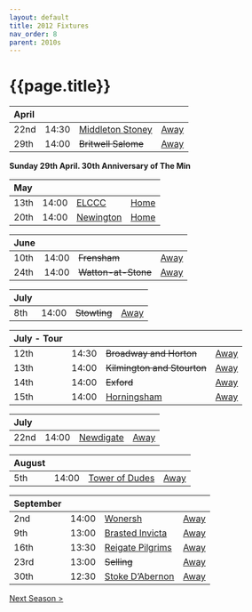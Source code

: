 ```yaml
---
layout: default
title: 2012 Fixtures
nav_order: 8
parent: 2010s
---
```


# {{page.title}}

| April |  |  |  |
|:---|:---|:---|:---|
| 22nd | 14:30 | [Middleton Stoney](middleton-stoney) | [Away](https://goo.gl/maps/NKG1fHyPgmci55aGA) |
| 29th | 14:00 | <del>Britwell Salome</del> | [Away]() |

**Sunday 29th April. 30th Anniversary of The Min**

| May |  |  |  |
|:---|:---|:---|:---|
| 13th | 14:00 | [ELCCC](elccc) | [Home](https://goo.gl/maps/w2skeCXwzZTEh7e26) |
| 20th | 14:00 | [Newington](newington) | [Home](https://goo.gl/maps/w2skeCXwzZTEh7e26) |

| June |  |  |  |
|:---|:---|:---|:---|
| 10th | 14:00 | <del>Frensham</del> | [Away](https://goo.gl/maps/NKG1fHyPgmci55aGA) |
| 24th | 14:00 | <del>Watton-at-Stone</del> | [Away](https://goo.gl/maps/JPBQawMsjLgYtVHk9) |

| July |  |  |  |
|:---|:---|:---|:---|
| 8th | 14:00 | <del>Stowting</del> | [Away](https://goo.gl/maps/A5HTfBKbD44fwSDq7) |

| July - Tour |  |  |  |
|:---|:---|:---|:---|
| 12th | 14:30 | <del>Broadway and Horton</del> | [Away](https://goo.gl/maps/orv3RETHUX95dBWv7) |
| 13th | 14:00 | <del>Kilmington and Stourton</del> | [Away](https://goo.gl/maps/6q53XChZh9A2) |
| 14th | 14:00 | <del>Exford</del> | [Away](https://goo.gl/maps/fF9q6YYzDXm3mtrf6) |
| 15th | 14:00 | [Horningsham](horningsham) | [Away](https://goo.gl/maps/SNpXcsajYDXfjmff7) |

| July |  |  |  |
|:---|:---|:---|:---|
| 22nd | 14:00 | [Newdigate](newdigate) | [Away](https://goo.gl/maps/kQnkUfc3MdtqLyvd8) |

| August |  |  |  |
|:---|:---|:---|:---|
| 5th | 14:00 | [Tower of Dudes](tower-of-dudes) | [Away](https://goo.gl/maps/bJBBs4BCRViuS5WWA) |

| September |  |  |  |
|:---|:---|:---|:---|
| 2nd | 14:00 | [Wonersh](wonersh) | [Away](https://goo.gl/maps/CyANaeGNBaq4dTzV7) |
| 9th | 13:00 | [Brasted Invicta](brasted-invicta) | [Away](https://goo.gl/maps/TCZEGXs1DyBLERno9) |
| 16th | 13:30 | [Reigate Pilgrims](reigate-pilgrims) | [Away](https://goo.gl/maps/z54KDhWLtQreY6xy9) |
| 23rd | 13:00 | <del>Selling</del> | [Away](https://goo.gl/maps/pV2tb26PncWLNiBm9) |
| 30th | 12:30 | [Stoke D’Abernon](stoke-dabernon) | [Away](https://goo.gl/maps/TZ6dc1jPisurqYf49) |

[Next Season >](2013)